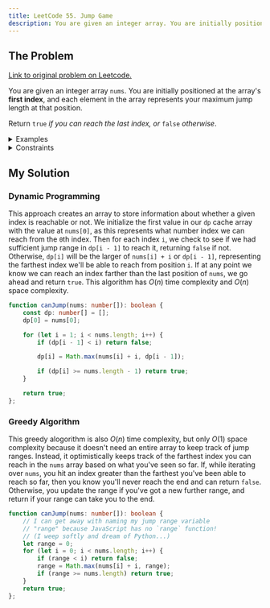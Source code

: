 ```yaml
---
title: LeetCode 55. Jump Game
description: You are given an integer array. You are initially positioned at the array's first index, and each element in the array represents your maximum jump length at that position. Return true if you can reach the last index, or false otherwise.
---
```


## The Problem

[Link to original problem on Leetcode.](https://leetcode.com/problems/jump-game/)

You are given an integer array `nums`. You are initially positioned at the array's **first index**, and each element in the array represents your maximum jump length at that position.

Return `true` _if you can reach the last index, or_ `false` _otherwise_.

<details>
<summary>Examples</summary>

Example 1:

```
Input: nums = [2,3,1,1,4]
Output: true
Explanation: Jump 1 step from index 0 to 1, then 3 steps to the last index.
```

Example 2:

```
Input: nums = [3,2,1,0,4]
Output: false
Explanation: You will always arrive at index 3 no matter what. Its maximum jump length is 0, which makes it impossible to reach the last index.
```
</details>

<details>
<summary>Constraints</summary>


- <code>1 <= nums.length <= 10<sup>4</sup></code>
- <code>0 <= nums[i] <= 10<sup>5</sup></code>
</details>

## My Solution

### Dynamic Programming

This approach creates an array to store information about whether a given index is reachable or not. We initialize the first value in our `dp` cache array with the value at `nums[0]`, as this represents what number index we can reach from the `0`th index. Then for each index `i`, we check to see if we had sufficient jump range in `dp[i - 1]` to reach it, returning `false` if not. Otherwise, `dp[i]` will be the larger of `nums[i] + i` or `dp[i - 1]`, representing the farthest index we'll be able to reach from position `i`. If at any point we know we can reach an index farther than the last position of `nums`, we go ahead and return `true`. This algorithm has $O(n)$ time complexity and $O(n)$ space complexity.

```typescript
function canJump(nums: number[]): boolean {
	const dp: number[] = [];
	dp[0] = nums[0];

	for (let i = 1; i < nums.length; i++) {
		if (dp[i - 1] < i) return false;

		dp[i] = Math.max(nums[i] + i, dp[i - 1]);

		if (dp[i] >= nums.length - 1) return true;
	}

	return true;
};
```



### Greedy Algorithm

This greedy alogorithm is also $O(n)$ time complexity, but only $O(1)$ space complexity because it doesn't need an entire array to keep track of jump ranges. Instead, it optimistically keeps track of the farthest index you can reach in the `nums` array based on what you've seen so far. If, while iterating over `nums`, you hit an index greater than the farthest you've been able to reach so far, then you know you'll never reach the end and can return `false`. Otherwise, you update the range if you've got a new further range, and return if your range can take you to the end.

```typescript
function canJump(nums: number[]): boolean {
	// I can get away with naming my jump range variable
	// "range" because JavaScript has no `range` function!
	// (I weep softly and dream of Python...)
	let range = 0;
	for (let i = 0; i < nums.length; i++) {
		if (range < i) return false;
		range = Math.max(nums[i] + i, range);
		if (range >= nums.length) return true;
	}
	return true;
};
```
